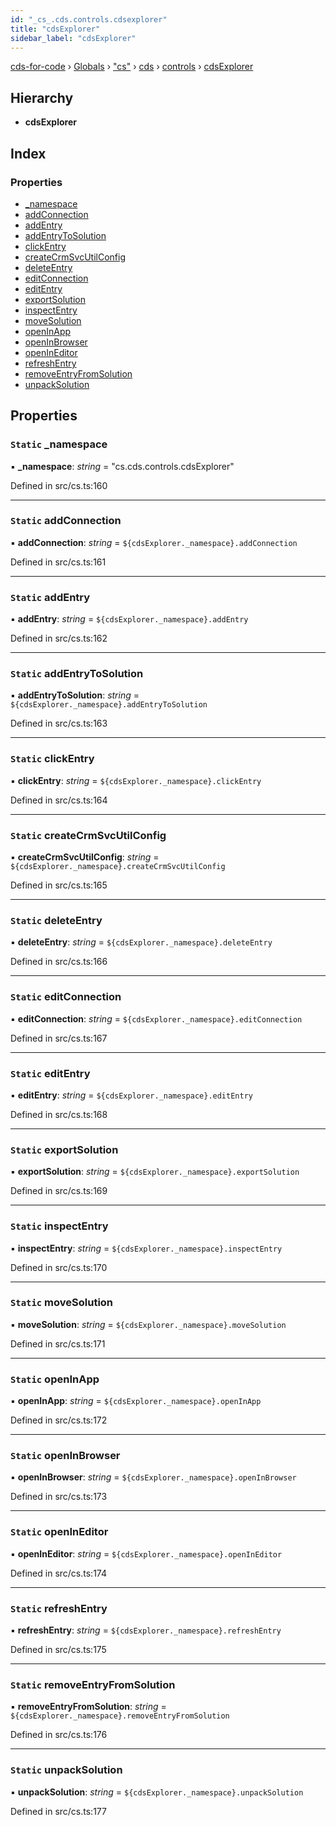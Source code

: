```yaml
---
id: "_cs_.cds.controls.cdsexplorer"
title: "cdsExplorer"
sidebar_label: "cdsExplorer"
---
```


[cds-for-code](../index.md) › [Globals](../globals.md) › ["cs"](../modules/_cs_.md) › [cds](../modules/_cs_.cds.md) › [controls](../modules/_cs_.cds.controls.md) › [cdsExplorer](_cs_.cds.controls.cdsexplorer.md)

## Hierarchy

* **cdsExplorer**

## Index

### Properties

* [_namespace](_cs_.cds.controls.cdsexplorer.md#static-_namespace)
* [addConnection](_cs_.cds.controls.cdsexplorer.md#static-addconnection)
* [addEntry](_cs_.cds.controls.cdsexplorer.md#static-addentry)
* [addEntryToSolution](_cs_.cds.controls.cdsexplorer.md#static-addentrytosolution)
* [clickEntry](_cs_.cds.controls.cdsexplorer.md#static-clickentry)
* [createCrmSvcUtilConfig](_cs_.cds.controls.cdsexplorer.md#static-createcrmsvcutilconfig)
* [deleteEntry](_cs_.cds.controls.cdsexplorer.md#static-deleteentry)
* [editConnection](_cs_.cds.controls.cdsexplorer.md#static-editconnection)
* [editEntry](_cs_.cds.controls.cdsexplorer.md#static-editentry)
* [exportSolution](_cs_.cds.controls.cdsexplorer.md#static-exportsolution)
* [inspectEntry](_cs_.cds.controls.cdsexplorer.md#static-inspectentry)
* [moveSolution](_cs_.cds.controls.cdsexplorer.md#static-movesolution)
* [openInApp](_cs_.cds.controls.cdsexplorer.md#static-openinapp)
* [openInBrowser](_cs_.cds.controls.cdsexplorer.md#static-openinbrowser)
* [openInEditor](_cs_.cds.controls.cdsexplorer.md#static-openineditor)
* [refreshEntry](_cs_.cds.controls.cdsexplorer.md#static-refreshentry)
* [removeEntryFromSolution](_cs_.cds.controls.cdsexplorer.md#static-removeentryfromsolution)
* [unpackSolution](_cs_.cds.controls.cdsexplorer.md#static-unpacksolution)

## Properties

### `Static` _namespace

▪ **_namespace**: *string* = "cs.cds.controls.cdsExplorer"

Defined in src/cs.ts:160

___

### `Static` addConnection

▪ **addConnection**: *string* = `${cdsExplorer._namespace}.addConnection`

Defined in src/cs.ts:161

___

### `Static` addEntry

▪ **addEntry**: *string* = `${cdsExplorer._namespace}.addEntry`

Defined in src/cs.ts:162

___

### `Static` addEntryToSolution

▪ **addEntryToSolution**: *string* = `${cdsExplorer._namespace}.addEntryToSolution`

Defined in src/cs.ts:163

___

### `Static` clickEntry

▪ **clickEntry**: *string* = `${cdsExplorer._namespace}.clickEntry`

Defined in src/cs.ts:164

___

### `Static` createCrmSvcUtilConfig

▪ **createCrmSvcUtilConfig**: *string* = `${cdsExplorer._namespace}.createCrmSvcUtilConfig`

Defined in src/cs.ts:165

___

### `Static` deleteEntry

▪ **deleteEntry**: *string* = `${cdsExplorer._namespace}.deleteEntry`

Defined in src/cs.ts:166

___

### `Static` editConnection

▪ **editConnection**: *string* = `${cdsExplorer._namespace}.editConnection`

Defined in src/cs.ts:167

___

### `Static` editEntry

▪ **editEntry**: *string* = `${cdsExplorer._namespace}.editEntry`

Defined in src/cs.ts:168

___

### `Static` exportSolution

▪ **exportSolution**: *string* = `${cdsExplorer._namespace}.exportSolution`

Defined in src/cs.ts:169

___

### `Static` inspectEntry

▪ **inspectEntry**: *string* = `${cdsExplorer._namespace}.inspectEntry`

Defined in src/cs.ts:170

___

### `Static` moveSolution

▪ **moveSolution**: *string* = `${cdsExplorer._namespace}.moveSolution`

Defined in src/cs.ts:171

___

### `Static` openInApp

▪ **openInApp**: *string* = `${cdsExplorer._namespace}.openInApp`

Defined in src/cs.ts:172

___

### `Static` openInBrowser

▪ **openInBrowser**: *string* = `${cdsExplorer._namespace}.openInBrowser`

Defined in src/cs.ts:173

___

### `Static` openInEditor

▪ **openInEditor**: *string* = `${cdsExplorer._namespace}.openInEditor`

Defined in src/cs.ts:174

___

### `Static` refreshEntry

▪ **refreshEntry**: *string* = `${cdsExplorer._namespace}.refreshEntry`

Defined in src/cs.ts:175

___

### `Static` removeEntryFromSolution

▪ **removeEntryFromSolution**: *string* = `${cdsExplorer._namespace}.removeEntryFromSolution`

Defined in src/cs.ts:176

___

### `Static` unpackSolution

▪ **unpackSolution**: *string* = `${cdsExplorer._namespace}.unpackSolution`

Defined in src/cs.ts:177
